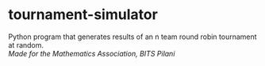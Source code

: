 # tournament-simulator  
Python program that generates results of an n team round robin tournament at random.  
_Made for the Mathematics Association, BITS Pilani_
